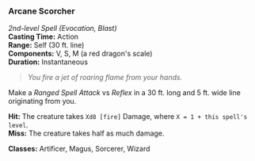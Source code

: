 ### Arcane Scorcher  
*2nd-level Spell (Evocation, Blast)*  
**Casting Time:** Action  
**Range:** Self (30 ft. line)  
**Components:** V, S, M (a red dragon's scale)  
**Duration:** Instantaneous  

> *You fire a jet of roaring flame from your hands.*

Make a *Ranged Spell Attack* vs *Reflex* in a 30 ft. long and 5 ft. wide line originating from you.

**Hit:** The creature takes `Xd8 [fire]` Damage, where `X = 1 + this spell's level`.  
**Miss:** The creature takes half as much damage.  

**Classes:** Artificer, Magus, Sorcerer, Wizard
